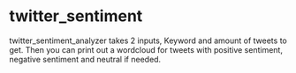 # twitter_sentiment
twitter_sentiment_analyzer
takes 2 inputs, Keyword and amount of tweets to get.
Then you can print out a wordcloud for tweets with positive sentiment, negative sentiment and neutral if needed.
